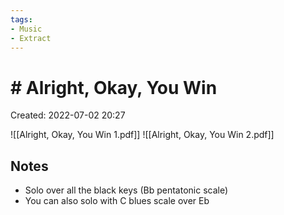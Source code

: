 ```yaml
---
tags:
- Music
- Extract
---
```

# # Alright, Okay, You Win 
Created: 2022-07-02 20:27  

![[Alright, Okay, You Win 1.pdf]]
![[Alright, Okay, You Win 2.pdf]]

## Notes 
- Solo over all the black keys (Bb pentatonic scale)
- You can also solo with C blues scale over Eb